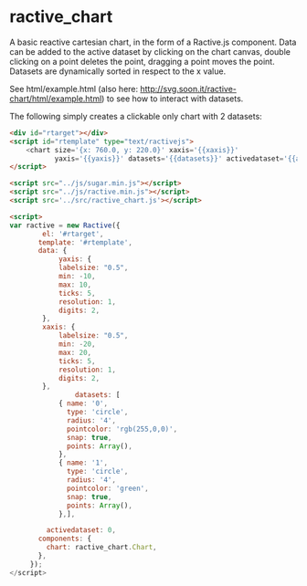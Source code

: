 # ractive_chart
A basic reactive cartesian chart, in the form of a Ractive.js component.
Data can be added to the active dataset by clicking on the chart canvas, double clicking on a point deletes the point,
dragging a point moves the point.  Datasets are dynamically sorted in respect to the x value.

See html/example.html (also here: http://svg.soon.it/ractive-chart/html/example.html) to see how to interact with datasets.

The following simply creates a clickable only chart with 2 datasets:
```html	
<div id="rtarget"></div>
<script id="rtemplate" type="text/ractivejs">
	<chart size='{x: 760.0, y: 220.0}' xaxis='{{xaxis}}'
		   yaxis='{{yaxis}}' datasets='{{datasets}}' activedataset='{{activedataset}}' />
</script>

<script src="../js/sugar.min.js"></script>
<script src="../js/ractive.min.js"></script>
<script src='../src/ractive_chart.js'></script>

<script>
var ractive = new Ractive({
	   	el: '#rtarget',
	   template: '#rtemplate',
	   data: {
			yaxis: {
			labelsize: "0.5",
			min: -10,
			max: 10,
			ticks: 5,
	        resolution: 1,
	        digits: 2,
		},
		xaxis: {
			labelsize: "0.5",
			min: -20,
			max: 20,
			ticks: 5,
	        resolution: 1,
	        digits: 2,
		},
				datasets: [
			{ name: '0',
			  type: 'circle',
			  radius: '4',
			  pointcolor: 'rgb(255,0,0)',
			  snap: true,
			  points: Array(),
			},
			{ name: '1',
			  type: 'circle',
			  radius: '4',
			  pointcolor: 'green',
			  snap: true,
			  points: Array(),
			},],

		 activedataset: 0,
	   components: {
		 chart: ractive_chart.Chart,
	   },
	 });
</script>
```
